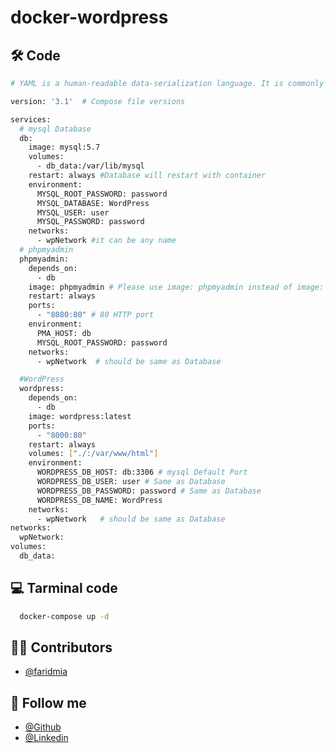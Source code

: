 # docker-wordpress

## 🛠 Code

```bash
# YAML is a human-readable data-serialization language. It is commonly used for configuration files and in applications where data is being stored or transmitted.

version: '3.1'  # Compose file versions

services:
  # mysql Database
  db:
    image: mysql:5.7
    volumes:
      - db_data:/var/lib/mysql
    restart: always #Database will restart with container
    environment:
      MYSQL_ROOT_PASSWORD: password
      MYSQL_DATABASE: WordPress
      MYSQL_USER: user
      MYSQL_PASSWORD: password
    networks:
      - wpNetwork #it can be any name
  # phpmyadmin
  phpmyadmin:
    depends_on:
      - db
    image: phpmyadmin # Please use image: phpmyadmin instead of image: phpmyadmin/phpmyadmin for better security
    restart: always
    ports:
      - "8080:80" # 80 HTTP port
    environment:
      PMA_HOST: db
      MYSQL_ROOT_PASSWORD: password
    networks:
      - wpNetwork  # should be same as Database

  #WordPress
  wordpress:
    depends_on:
      - db
    image: wordpress:latest
    ports:
      - "8000:80"
    restart: always
    volumes: ["./:/var/www/html"]
    environment:
      WORDPRESS_DB_HOST: db:3306 # mysql Default Port
      WORDPRESS_DB_USER: user # Same as Database
      WORDPRESS_DB_PASSWORD: password # Same as Database
      WORDPRESS_DB_NAME: WordPress
    networks:
      - wpNetwork   # should be same as Database
networks:
  wpNetwork:
volumes:
  db_data:
```

## 💻 Tarminal code

```bash
  docker-compose up -d
```

## 🧑‍💻 Contributors

- [@faridmia](https://github.com/faridmia/)

## 🥰 Follow me

- [@Github](https://github.com/faridmia/)
- [@Linkedin](https://www.linkedin.com/in/farid-mia-b551a9149/)
